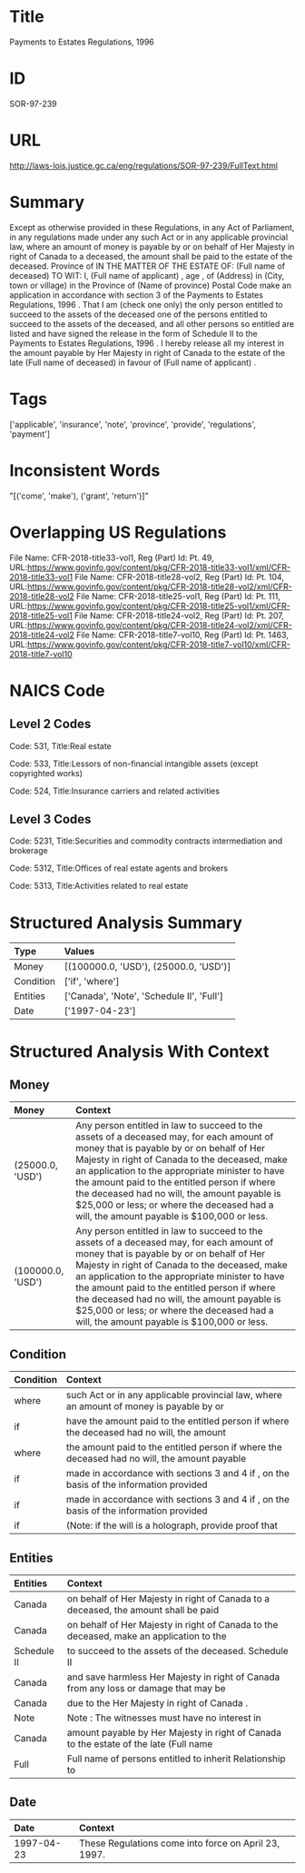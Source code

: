 # Title
Payments to Estates Regulations, 1996


# ID
SOR-97-239

# URL
http://laws-lois.justice.gc.ca/eng/regulations/SOR-97-239/FullText.html


# Summary
Except as otherwise provided in these Regulations, in any Act of Parliament, in any regulations made under any such Act or in any applicable provincial law, where an amount of money is payable by or on behalf of Her Majesty in right of Canada to a deceased, the amount shall be paid to the estate of the deceased.
Province of  IN THE MATTER OF THE ESTATE OF: (Full name of deceased) TO WIT: I, (Full name of applicant) , age  , of (Address) in (City, town or village)  in the Province of (Name of province)  Postal Code  make an application in accordance with section 3 of the  Payments to Estates Regulations, 1996 .
That I am (check one only) the only person entitled to succeed to the assets of the deceased one of the persons entitled to succeed to the assets of the deceased, and all other persons so entitled are listed and have signed the release in the form of Schedule II to the  Payments to Estates Regulations, 1996 .
I hereby release all my interest in the amount payable by Her Majesty in right of Canada to the estate of the late  (Full name of deceased) in favour of  (Full name of applicant) .


# Tags
['applicable', 'insurance', 'note', 'province', 'provide', 'regulations', 'payment']


# Inconsistent Words
"[('come', 'make'), ('grant', 'return')]"


# Overlapping US Regulations
File Name: CFR-2018-title33-vol1, Reg (Part) Id: Pt. 49, URL:https://www.govinfo.gov/content/pkg/CFR-2018-title33-vol1/xml/CFR-2018-title33-vol1
File Name: CFR-2018-title28-vol2, Reg (Part) Id: Pt. 104, URL:https://www.govinfo.gov/content/pkg/CFR-2018-title28-vol2/xml/CFR-2018-title28-vol2
File Name: CFR-2018-title25-vol1, Reg (Part) Id: Pt. 111, URL:https://www.govinfo.gov/content/pkg/CFR-2018-title25-vol1/xml/CFR-2018-title25-vol1
File Name: CFR-2018-title24-vol2, Reg (Part) Id: Pt. 207, URL:https://www.govinfo.gov/content/pkg/CFR-2018-title24-vol2/xml/CFR-2018-title24-vol2
File Name: CFR-2018-title7-vol10, Reg (Part) Id: Pt. 1463, URL:https://www.govinfo.gov/content/pkg/CFR-2018-title7-vol10/xml/CFR-2018-title7-vol10



# NAICS Code
## Level 2 Codes
Code: 531, Title:Real estate

Code: 533, Title:Lessors of non-financial intangible assets (except copyrighted works)

Code: 524, Title:Insurance carriers and related activities




## Level 3 Codes
Code: 5231, Title:Securities and commodity contracts intermediation and brokerage

Code: 5312, Title:Offices of real estate agents and brokers

Code: 5313, Title:Activities related to real estate







# Structured Analysis Summary
| Type      | Values                                    |
|:----------|:------------------------------------------|
| Money     | [(100000.0, 'USD'), (25000.0, 'USD')]     |
| Condition | ['if', 'where']                           |
| Entities  | ['Canada', 'Note', 'Schedule II', 'Full'] |
| Date      | ['1997-04-23']                            |


# Structured Analysis With Context
 


## Money
| Money             | Context                                                                                                                                                                                                                                                                                                                                                                                                                               |
|:------------------|:--------------------------------------------------------------------------------------------------------------------------------------------------------------------------------------------------------------------------------------------------------------------------------------------------------------------------------------------------------------------------------------------------------------------------------------|
| (25000.0, 'USD')  | Any person entitled in law to succeed to the assets of a deceased may, for each amount of money that is payable by or on behalf of Her Majesty in right of Canada to the deceased, make an application to the appropriate minister to have the amount paid to the entitled person if where the deceased had no will, the amount payable is $25,000 or less; or where the deceased had a will, the amount payable is $100,000 or less. |
| (100000.0, 'USD') | Any person entitled in law to succeed to the assets of a deceased may, for each amount of money that is payable by or on behalf of Her Majesty in right of Canada to the deceased, make an application to the appropriate minister to have the amount paid to the entitled person if where the deceased had no will, the amount payable is $25,000 or less; or where the deceased had a will, the amount payable is $100,000 or less. |


## Condition
| Condition   | Context                                                                                      |
|:------------|:---------------------------------------------------------------------------------------------|
| where       | such Act or in any applicable provincial law, where an amount of money is payable by or      |
| if          | have the amount paid to the entitled person if where the deceased had no will, the amount    |
| where       | the amount paid to the entitled person if where the deceased had no will, the amount payable |
| if          | made in accordance with sections 3 and 4 if , on the basis of the information provided       |
| if          | made in accordance with sections 3 and 4 if , on the basis of the information provided       |
| if          | (Note:  if the will is a holograph, provide proof that                                       |


## Entities
| Entities    | Context                                                                                 |
|:------------|:----------------------------------------------------------------------------------------|
| Canada      | on behalf of Her Majesty in right of Canada to a deceased, the amount shall be paid     |
| Canada      | on behalf of Her Majesty in right of Canada to the deceased, make an application to the |
| Schedule II | to succeed to the assets of the deceased. Schedule II                                   |
| Canada      | and save harmless Her Majesty in right of Canada from any loss or damage that may be    |
| Canada      | due to the Her Majesty in right of Canada .                                             |
| Note        | Note : The witnesses must have no interest in                                           |
| Canada      | amount payable by Her Majesty in right of Canada to the estate of the late (Full name   |
| Full        | Full name of persons entitled to inherit Relationship to                                |


## Date
| Date       | Context                                              |
|:-----------|:-----------------------------------------------------|
| 1997-04-23 | These Regulations come into force on April 23, 1997. |


